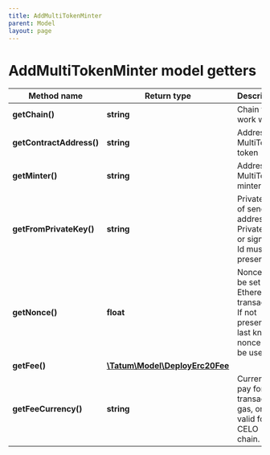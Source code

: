 ```yaml
---
title: AddMultiTokenMinter
parent: Model
layout: page
---
```


# AddMultiTokenMinter model getters

Method name | Return type | Description | Notes
------------ | ------------- | ------------- | -------------
**getChain()** | **string** | Chain to work with. |
**getContractAddress()** | **string** | Address of MultiToken token |
**getMinter()** | **string** | Address of MultiToken minter |
**getFromPrivateKey()** | **string** | Private key of sender address. Private key, or signature Id must be present. |
**getNonce()** | **float** | Nonce to be set to Ethereum transaction. If not present, last known nonce will be used. | [optional]
**getFee()** | [**\Tatum\Model\DeployErc20Fee**](../DeployErc20Fee) |  | [optional]
**getFeeCurrency()** | **string** | Currency to pay for transaction gas, only valid for CELO chain. | [optional]

